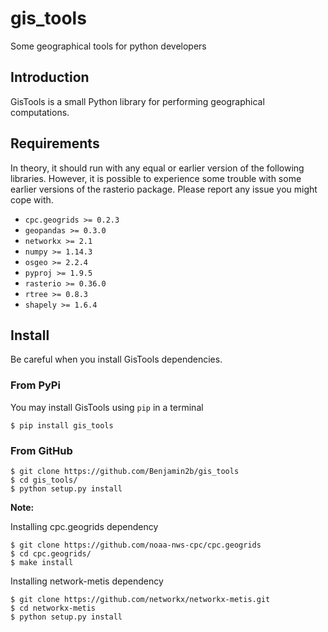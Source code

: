 # gis_tools
Some geographical tools for python developers

## Introduction
GisTools is a small Python library for performing geographical computations.

## Requirements
In theory, it should run with any equal or earlier version of the following libraries. However, it is possible to experience some trouble with some earlier versions of the rasterio package. Please report any issue you might cope with.

* `` cpc.geogrids >= 0.2.3 ``
* `` geopandas >= 0.3.0 ``
* `` networkx >= 2.1 ``
* `` numpy >= 1.14.3 ``
* `` osgeo >= 2.2.4 ``
* `` pyproj >= 1.9.5 ``
* `` rasterio >= 0.36.0 ``
* `` rtree >= 0.8.3 ``
* `` shapely >= 1.6.4 ``

## Install
Be careful when you install GisTools dependencies.

### From PyPi

You may install GisTools using ``pip`` in a terminal
```
$ pip install gis_tools
```

### From GitHub
```
$ git clone https://github.com/Benjamin2b/gis_tools
$ cd gis_tools/
$ python setup.py install
```

**Note:** 

Installing cpc.geogrids dependency
```
$ git clone https://github.com/noaa-nws-cpc/cpc.geogrids
$ cd cpc.geogrids/
$ make install
```

Installing network-metis dependency
```
$ git clone https://github.com/networkx/networkx-metis.git
$ cd networkx-metis
$ python setup.py install
```
